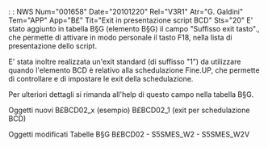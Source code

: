  :  : NWS Num="001658" Date="20101220" Rel="V3R1" Atr="G. Galdini" Tem="APP" App="B£" Tit="Exit in presentazione script BCD" Sts="20"
E' stato aggiunto in tabella B§G (elemento B§G) il campo "Suffisso exit tasto"., che permette di attivare in modo personale il tasto F18, nella lista di presentazione dello script.

E' stata inoltre realizzata un'exit standard (di suffisso "1") da utilizzare quando l'elemento BCD è
relativo alla schedulazione Fine.UP, che permette di controllare e di impostare le exit della schedulazione.

Per ulteriori dettagli si rimanda all'help di questo campo nella tabella B§G.

Oggetti nuovi
B£BCD02_x (esempio)
B£BCD02_1 (exit per schedulazione BCD)

Oggetti modificati
Tabelle B§G
B£BCD02 - S5SMES_W2 - S5SMES_W2V
